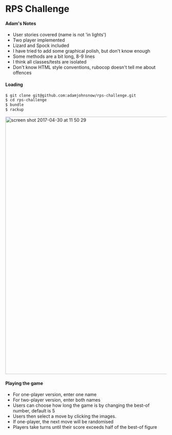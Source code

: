 # RPS Challenge

#### Adam's Notes

* User stories covered (name is not 'in lights')
* Two player implemented
* Lizard and Spock included
* I have tried to add some graphical polish, but don't know enough
* Some methods are a bit long, 8-9 lines
* I think all classes/tests are isolated
* Don't know HTML style conventions, rubocop doesn't tell me about offences

#### Loading

```sh
$ git clone git@github.com:adamjohnsnow/rps-challenge.git
$ cd rps-challenge
$ bundle
$ rackup
```
<img width="805" alt="screen shot 2017-04-30 at 11 50 29" src="https://cloud.githubusercontent.com/assets/24992029/25563784/4a130f6e-2d9b-11e7-9590-db65cee09bd7.png">

#### Playing the game

* For one-player version, enter one name
* For two-player version, enter both names
* Users can choose how long the game is by changing the best-of number, default is 5
* Users then select a move by clicking the images.
* If one-player, the next move will be randomised
* Players take turns until their score exceeds half of the best-of figure
